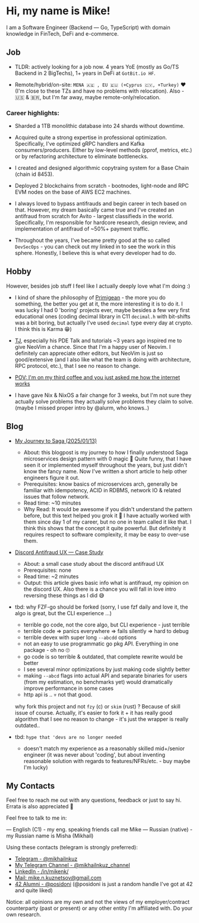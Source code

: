 # Hi, my name is Mike!

I am a Software Engineer (Backend — Go, TypeScript) with domain knowledge in FinTech, DeFi and e-commerce.

## Job

- TLDR: actively looking for a job now. 4 years YoE (mostly as Go/TS Backend in 2 BigTechs), 1+ years in DeFi at `GotBit.io HF`.

- Remote/hybrid/on-site: `MENA 🇦🇪 , EU 🇪🇺 (+Cyprus 🇨🇾, +Turkey)` ❤️ (I'm close
to these TZs and have no problems with relocation). Also - 🇺🇸 & 🇧🇷, but I'm far away, maybe remote-only/relocation.

### Career highlights:

- Sharded a 1TB monolithic database into 24 shards without downtime.
- Acquired quite a strong expertise in professional optimization. Specifically,
I've optimized gRPC handlers and Kafka consumers/producers. Either by
low-level methods (pprof, metrics, etc.) or by refactoring architecture to
eliminate bottlenecks.

- I created and designed algorithmic copytraing system for a Base Chain (chain id 8453).
- Deployed 2 blockchains from scratch - bootnodes, light-node and RPC EVM nodes
on the base of AWS EC2 machines.

- I always loved to bypass antifrauds and begin career in tech based on that.
However, my dream basically came true and I've created an antifraud from scratch for
Avito - largest classifieds in the world. Specifically, I'm responsible for
hardcore research, design review, and implementation of antifraud of ~50%+
payment traffic.

- Throughout the years, I've became pretty good at the so called `DevSecOps` -
you can check out my linked in to see the work in this sphere. Honestly, I
believe this is what every developer had to do.

## Hobby

However, besides job stuff I feel like I actually deeply love what I'm doing :)

- I kind of share the philosophy of [Primigean](https://www.youtube.com/@ThePrimeagen/videos) - the more you do something, the better you get at it, the more interesting it is to do it. I was lucky I had 0 'boring' projects ever, maybe besides a few very first educational ones (coding decimal library in C11 `decimal.h` with bit-shifts was a bit boring, but actually I've used `decimal` type every day at crypto. I think this is Karma 😁)

- [TJ](https://www.youtube.com/@teej_dv/videos), especially his PDE Talk and tutorials ~3 years ago inspired me to give NeoVim a chance. Since that I'm a happy user of Neovim. I definitely can appreciate other editors, but NeoVim is just so good/extensive (and I also like what the team is doing with architecture, RPC protocol, etc.), that I see no reason to change.

- [POV: I'm on my third coffee and you just asked me how the internet works](https://www.youtube.com/watch?v=jjKFXlFNR4E&t=231s&ab_channel=fasterthanlime)

- I have gave Nix & NixOS a fair change for 3 weeks, but I'm not sure they
  actually solve problems they actually solve problems they claim to solve.
  (maybe I missed proper intro by @alurm, who knows..)

## Blog

- [My Journey to Saga (2025/01/13)](./blog/My_Journey_To_Understanding_Saga_2025_01_13_07_25.md)
    - About: this blogpost is my journey to how I finally understood Saga microservices design pattern with 0 magic 🙂 Quite funny, that I have seen it or implemented myself  throughout the years, but just didn't know the fancy name. Now I've written a short article to help other engineers figure it out.
    - Prerequisites: know basics of microservices arch, generally be familiar with idempotency, ACID in RDBMS, network  IO & related issues that follow network.
    - Read time: ~10 minutes
    - Why Read: It would be awesome if you didn't understand the pattern before, but this text helped you grok it 🎉  I have actually worked with them since day 1 of my career, but no one in team called it like that. I think this shows that the concept it quite powerful. But definitely it requires respect to software complexity, it may
    be easy to over-use them.

- [Discord Antifraud UX — Case Study](./blog/Discord_Antifraud_UX_Reverse.md)
    - About: a small case study about the discord antifraud UX
    - Prerequisites: none
    - Read time: ~2 minutes
    - Output: this article gives basic info what is antifraud, my opinion on the
    discord UX. Also there is a chance you will fall in love intro reversing
    these things as I did 😅

- tbd: why FZF-go should be forked (sorry, I use fzf daily and love it, the algo
  is great, but the CLI experience ...)
    - terrible go code, not  the core algo, but CLI experience - just terrible
    - terrible code => panics everywhere => fails silently => hard to debug
    - terrible devex with super long `--abcdd` options
    - not an easy to use programmatic go pkg API. Everything in one package - oh no 🙄
    - go code is so terrible & outdated, that  complete rewrite would be better
    - I see several minor optimizations by just making code slightly better
    - making `--abcd` flags into actual API and separate binaries for users
    (from my estimation, no benchmarks yet) would dramatically improve
    performance in some cases
    - http api is .. 💀 not that good.

    why fork this project and not `fzy` (c) or `skim` (rust) ? Because of skill
    issue of course. Actually, it's easier to fork it + it has really good
    algorithm that I see no reason to change - it's just the wrapper is really
    outdated..

- tbd: `hype that 'devs are no longer needed`
    - doesn't match my experience as a reasonably skilled mid+/senior engineer
        (it was never about 'coding', but about inventing reasonable solution with regards to features/NFRs/etc. - buy maybe I'm lucky)

## My Contacts

Feel free to reach me out with any questions, feedback or just to say hi.
Errata is also appreciated 🙏

Feel free to talk to me in:

— English (C1) - my eng. speaking friends call me Mike
— Russian (native) -  my Russian name is Misha (Mikhail)

Using these contacts (telegram is strongly preferred):

- [Telegram - @mikhailnkuz](https://t.me/mikhailnkuz)
- [My Telegram Channel - @mikhailnkuz_channel](https://t.me/mikhailnkuz_channel)
- [LinkedIn - /in/mikenk/](https://www.linkedin.com/in/mikenk/)
- [Mail: mike.n.kuznetsov@gmail.com](mailto:mike.n.kunetsov@gmail.com)
- [42 Alumni - @posidoni](https://42.fr/en/homepage/) (@posidoni is just a random handle I've got at 42 and quite liked)

Notice: all opinions are my own and not the views of my employer/contract counterparty (past or present) or any other entity I'm affiliated with.
Do your own research.
